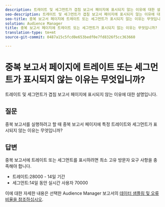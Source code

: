 ```yaml
---
description: 트레이트 및 세그먼트가 겹침 보고서 페이지에 표시되지 않는 이유에 대한 설명입니다.
seo-description: 트레이트 및 세그먼트가 겹침 보고서 페이지에 표시되지 않는 이유에 대한 설명입니다.
seo-title: 중복 보고서 페이지에 트레이트 또는 세그먼트가 표시되지 않는 이유는 무엇입니까?
solution: Audience Manager
title: 중복 보고서 페이지에 트레이트 또는 세그먼트가 표시되지 않는 이유는 무엇입니까?
translation-type: tm+mt
source-git-commit: 0487a15c5fcd0e653bedf0e7fd8326f5cc363660

---
```



# 중복 보고서 페이지에 트레이트 또는 세그먼트가 표시되지 않는 이유는 무엇입니까?

트레이트 및 세그먼트가 겹침 보고서 페이지에 표시되지 않는 이유에 대한 설명입니다.

## 질문

중복 보고서를 실행하려고 할 때 중복 보고서 페이지에 특정 트레이트와 세그먼트가 표시되지 않는 이유는 무엇입니까?

## 답변

중복 보고서에 트레이트 또는 세그먼트를 표시하려면 최소 고유 방문자 요구 사항을 충족해야 합니다.

* 트레이트:28000 - 14일 기간
* 세그먼트:14일 동안 실시간 사용자 70000

이에 대한 자세한 내용은 선택한 Audience Manager 보고서의 [데이터 샘플링 및 오류 비율을 참조하십시오](..//reporting/report-sampling.md).

